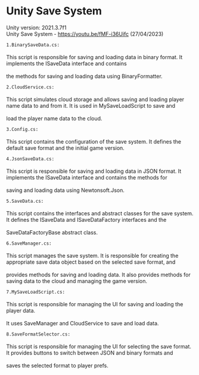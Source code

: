 
# Unity Save System
Unity version: 2021.3.7f1
<br>Unity Save System - https://youtu.be/fMF-i36Uifc     (27/04/2023)


<code>1.BinarySaveData.cs:</code><br><br> This script is responsible for saving and loading data in binary format. It implements the ISaveData interface and contains                                    <br><br> the methods for saving and loading data using BinaryFormatter.<br>
                
<code>2.CloudService.cs:</code>
                <br><br>This script simulates cloud storage and allows saving and loading player name data to and from it. It is used in MySaveLoadScript to save and                   <br><br>load the player name data to the cloud.<br>

<code>3.Config.cs:</code>
                <br><br>This script contains the configuration of the save system. It defines the default save format and the initial game version.<br>

<code>4.JsonSaveData.cs:</code>
                <br><br>This script is responsible for saving and loading data in JSON format. It implements the ISaveData interface and contains the methods for 
                <br><br>saving and loading data using Newtonsoft.Json.<br>


<code>5.SaveData.cs:</code>
                <br><br>This script contains the interfaces and abstract classes for the save system. It defines the ISaveData and ISaveDataFactory interfaces and the                 <br><br>SaveDataFactoryBase abstract class.<br>

<code>6.SaveManager.cs:</code>
                <br><br>This script manages the save system. It is responsible for creating the appropriate save data object based on the selected save format, and                     <br><br>provides methods for saving and loading data. It also provides methods for saving data to the cloud and managing the game version.<br>

<code>7.MySaveLoadScript.cs:</code>
                <br><br>This script is responsible for managing the UI for saving and loading the player data. 
                <br><br>It uses SaveManager and CloudService to save and load data.<br>

<code>8.SaveFormatSelector.cs:</code>
                <br><br>This script is responsible for managing the UI for selecting the save format. It provides buttons to switch between JSON and binary formats and                 <br><br>saves the selected format to player prefs.<br>
